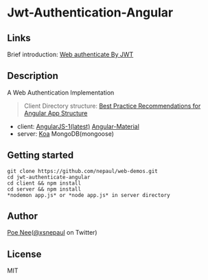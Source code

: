 # Jwt-Authentication-Angular

## Links

Brief introduction: [Web authenticate By JWT](http://nepaul.github.io//2016/04/06/WEB-身份认证之-JWT/)

## Description

A Web Authentication Implementation

> Client Directory structure: [Best Practice Recommendations for Angular App Structure](https://docs.google.com/document/d/1XXMvReO8-Awi1EZXAXS4PzDzdNvV6pGcuaF4Q9821Es/pub)

* client: [AngularJS-1(latest)](https://angularjs.org/) [Angular-Material](https://material.angularjs.org/latest/)
* server: [Koa](http://koajs.com/) MongoDB(mongoose)

## Getting started

```
git clone https://github.com/nepaul/web-demos.git
cd jwt-authenticate-angular
cd client && npm install
cd server && npm install
*nodemon app.js* or *node app.js* in server directory 
```

## Author

[Poe Nee](http://nepaul.github.io/)([@xsnepaul](https://twitter.com/xsnepaul) on Twitter)

## License
MIT
